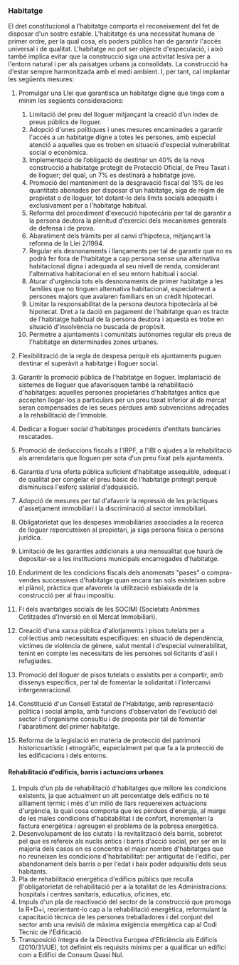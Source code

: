 ### Habitatge
El dret constitucional a l'habitatge comporta el reconeixement del fet de disposar d'un sostre estable. L'habitatge és una necessitat humana de primer ordre, per la qual cosa, els poders públics han de garantir l'accés universal i de qualitat. L'habitatge no pot ser objecte d'especulació, i això també implica evitar que la construcció siga una activitat lesiva per a l'entorn natural i per als paisatges urbans ja consolidats. La construcció ha d'estar sempre harmonitzada amb el medi ambient. I, per tant, cal implantar les següents mesures:

1. Promulgar una Llei que garantisca un habitatge digne que tinga com a mínim les següents consideracions:
    1. Limitació del preu del lloguer mitjançant la creació d’un índex de preus públics de lloguer. 
    2. Adopció d'unes polítiques i unes mesures encaminades a garantir l'accés a un habitatge digne a totes les persones, amb especial atenció a aquelles que es troben en situació d'especial vulnerabilitat social o econòmica.
    3. Implementació de l’obligació de destinar un 40% de la nova construcció a habitatge protegit de Protecció Oficial, de Preu Taxat i de lloguer; del qual, un 7% es destinarà a habitatge jove.
    4. Promoció del manteniment de la desgravació fiscal del 15% de les quantitats abonades per disposar d'un habitatge, siga de règim de propietat o de lloguer, tot dotant-lo dels límits socials adequats i exclusivament per a l'habitatge habitual.
    5. Reforma del procediment d'execució hipotecària per tal de garantir a la persona deutora la plenitud d'exercici dels mecanismes generals de defensa i de prova.
    6. Abaratiment dels tràmits per al canvi d'hipoteca, mitjançant la reforma de la Llei 2/1994.
    7. Regular els desnonaments i llançaments per tal de garantir que no es podrà fer fora de l'habitatge a cap persona sense una alternativa habitacional digna i adequada al seu nivell de renda, considerant l'alternativa habitacional en el seu entorn habitual i social.
    8. Aturar d'urgència tots els desnonaments de primer habitatge a les famílies que no tinguen alternativa habitacional, especialment a persones majors que avalaren familiars en un crèdit hipotecari.
    9. Limitar la responsabilitat de la persona deutora hipotecària al bé hipotecat. Dret a la dació en pagament de l'habitatge quan es tracte de l'habitatge habitual de la persona deutora i aquesta es trobe en situació d'insolvència no buscada de propòsit.
    10. Permetre a ajuntaments i comunitats autònomes regular els preus de l'habitatge en determinades zones urbanes.

2. Flexibilització de la regla de despesa perquè els ajuntaments puguen destinar el superàvit a habitatge i lloguer social.
3. Garantir la promoció pública de l'habitatge en lloguer. Implantació de sistemes de lloguer que afavorisquen també la rehabilitació d'habitatges: aquelles persones propietàries d'habitatges antics que accepten llogar-los a particulars per un preu taxat inferior al de mercat seran compensades de les seues pèrdues amb subvencions adreçades a la rehabilitació de l'immoble.
4. Dedicar a lloguer social d'habitatges procedents d'entitats bancàries rescatades.
5. Promoció de deduccions fiscals a l'IRPF, a l'IBI o ajudes a la rehabilitació als arrendataris que lloguen per sota d'un preu fixat pels ajuntaments.
6. Garantia d'una oferta pública suficient d'habitatge assequible, adequat i de qualitat per congelar el preu bàsic de l'habitatge protegit perquè disminuisca l'esforç salarial d'adquisició.
7. Adopció de mesures per tal d'afavorir la repressió de les pràctiques d'assetjament immobiliari i la discriminació al sector immobiliari.
8. Obligatorietat que les despeses immobiliàries associades a la recerca de lloguer repercuteixen al propietari, ja siga persona física o persona jurídica.
9. Limitació de les garanties addicionals a una mensualitat que haurà de depositar-se a les institucions municipals encarregades d'habitatge.
10. Enduriment de les condicions fiscals dels anomenats "pases" o compra-vendes successives d'habitatge quan encara tan sols existeixen sobre el plànol, pràctica que afavoreix la utilització esbiaixada de la construcció per al frau impositiu.
11. Fi dels avantatges socials de les SOCIMI (Societats Anònimes Cotitzades d'Inversió en el Mercat Immobiliari).
12. Creació d'una xarxa pública d'allotjaments i pisos tutelats per a col·lectius amb necessitats específiques: en situació de dependència, víctimes de violència de gènere, salut mental i d'especial vulnerabilitat, tenint en compte les necessitats de les persones sol·licitants d'asil i refugiades.
13. Promoció del lloguer de pisos tutelats o assistits per a compartir, amb dissenys específics, per tal de fomentar la solidaritat i l'intercanvi intergeneracional.
14. Constitució d'un Consell Estatal de l'Habitatge, amb representació política i social àmplia, amb funcions d'observatori de l'evolució del sector i d'organisme consultiu i de proposta per tal de fomentar l'abaratiment del primer habitatge.
15. Reforma de la legislació en matèria de protecció del patrimoni historicoartístic i etnogràfic, especialment pel que fa a la protecció de les edificacions i dels entorns.

#### Rehabilitació d'edificis, barris i actuacions urbanes
1. Impuls d'un pla de rehabilitació d'habitatges que millore les condicions existents, ja que actualment un alt percentatge dels edificis no té aïllament tèrmic i més d'un milió de llars requereixen actuacions d'urgència, la qual cosa comporta que les pèrdues d'energia, al marge de les males condicions d'habitabilitat i de confort, incrementen la factura energètica i agreugen el problema de la pobresa energètica.
2. Desenvolupament de les ciutats i la revitalització dels barris, sobretot pel que es refereix als nuclis antics i barris d'acció social, per ser en la majoria dels casos on es concentra el major nombre d'habitatges que no reuneixen les condicions d'habitabilitat: per antiguitat de l'edifici, per abandonament dels barris o per l'edat i baix poder adquisitiu dels seus habitants.
3. Pla de rehabilitació energètica d'edificis públics que reculla ƒl'obligatorietat de rehabilitació per a la totalitat de les Administracions: hospitals i centres sanitaris, educatius, oficines, etc.
4. Impuls d'un pla de reactivació del sector de la construcció que promoga la R+D+i, reorientant-lo cap a la rehabilitació energètica, reformulant la capacitació tècnica de les persones treballadores i del conjunt del sector amb una revisió de màxima exigència energètica cap al Codi Tècnic de l'Edificació.
5. Transposició íntegra de la Directiva Europea d'Eficiència als Edificis (2010/31/UE), tot definint els requisits mínims per a qualificar un edifici com a Edifici de Consum Quasi Nul.